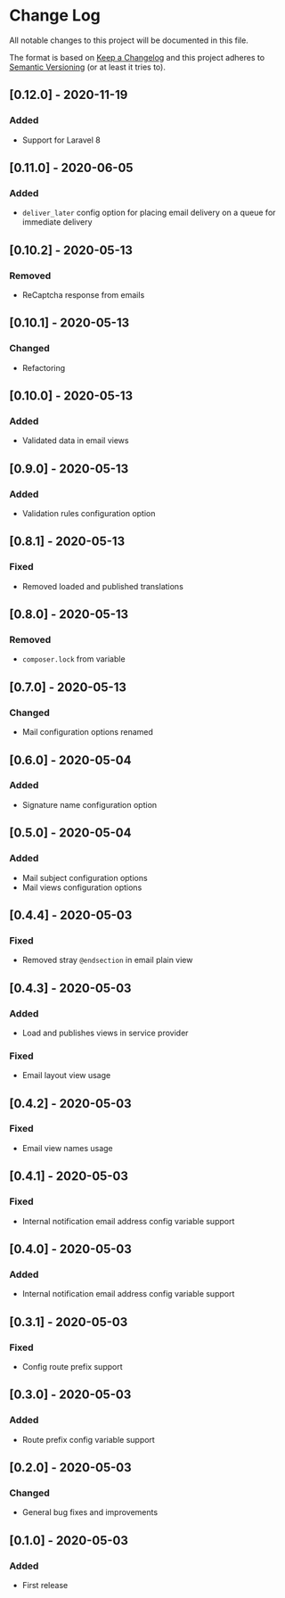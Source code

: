 # Change Log
All notable changes to this project will be documented in this file.

The format is based on [Keep a Changelog](http://keepachangelog.com/)
and this project adheres to [Semantic Versioning](http://semver.org/) (or at least it tries to).

## [0.12.0] - 2020-11-19
### Added
- Support for Laravel 8

## [0.11.0] - 2020-06-05
### Added
- `deliver_later` config option for placing email delivery on a queue for immediate delivery

## [0.10.2] - 2020-05-13
### Removed
- ReCaptcha response from emails

## [0.10.1] - 2020-05-13
### Changed
- Refactoring

## [0.10.0] - 2020-05-13
### Added
- Validated data in email views

## [0.9.0] - 2020-05-13
### Added
- Validation rules configuration option

## [0.8.1] - 2020-05-13
### Fixed
- Removed loaded and published translations

## [0.8.0] - 2020-05-13
### Removed
- `composer.lock` from variable

## [0.7.0] - 2020-05-13
### Changed
- Mail configuration options renamed

## [0.6.0] - 2020-05-04
### Added
- Signature name configuration option

## [0.5.0] - 2020-05-04
### Added
- Mail subject configuration options
- Mail views configuration options

## [0.4.4] - 2020-05-03
### Fixed
- Removed stray `@endsection` in email plain view

## [0.4.3] - 2020-05-03
### Added
- Load and publishes views in service provider
### Fixed
- Email layout view usage

## [0.4.2] - 2020-05-03
### Fixed
- Email view names usage

## [0.4.1] - 2020-05-03
### Fixed
- Internal notification email address config variable support

## [0.4.0] - 2020-05-03
### Added
- Internal notification email address config variable support

## [0.3.1] - 2020-05-03
### Fixed
- Config route prefix support

## [0.3.0] - 2020-05-03
### Added
- Route prefix config variable support

## [0.2.0] - 2020-05-03
### Changed
- General bug fixes and improvements

## [0.1.0] - 2020-05-03
### Added
- First release
